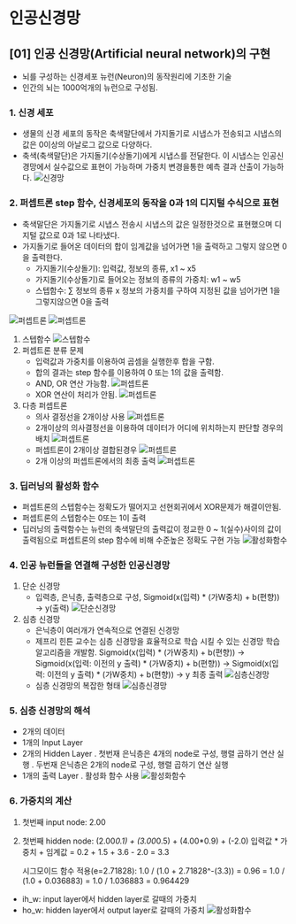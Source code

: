 # 인공신경망

## [01] 인공 신경망(Artificial neural network)의 구현

- 뇌를 구성하는 신경세포 뉴런(Neuron)의 동작원리에 기초한 기술
- 인간의 뇌는 1000억개의 뉴런으로 구성됨.

### 1. 신경 세포

- 생물의 신경 세포의 동작은 축색말단에서 가지돌기로 시냅스가 전송되고 시냅스의 값은 0이상의 아날로그 값으로 다양하다.
- 축색(축색말단)은 가지돌기(수상돌기)에게 시냅스를 전달한다. 이 시냅스는 인공신경망에서 실수값으로 표현이 가능하며 가중치 변경을통한 예측 결과 산출이 가능하다.
![신경망](./images/07.jpg)

### 2. 퍼셉트론 step 함수, 신경세포의 동작을 0과 1의 디지털 수식으로 표현

- 축색말단은 가지돌기로 시냅스 전송시 시냅스의 값은 일정한것으로 표현했으며 디지털 값으로 0과 1로 나타냈다.
- 가지돌기로 들어온 데이터의 합이 임계값을 넘어가면 1을 출력하고 그렇지 않으면 0을 출력한다.
  - 가지돌기(수상돌기): 입력값, 정보의 종류, x1 ~ x5
  - 가지돌기(수상돌기)로 들어오는 정보의 종류의 가중치: w1 ~ w5
  - 스텝함수: ∑ 정보의 종류 x 정보의 가중치를 구하여 지정된 값을 넘어가면 1을 그렇지않으면 0을 출력

![퍼셉트론](./images/05_1.png)
![퍼셉트론](./images/05_2.png)

1) 스텝함수
    ![스텝함수](./images/06.png)
2) 퍼셉트론 분류 문제
   - 입력값과 가중치를 이용하여 곱셈을 실행한후 합을 구함.
   - 합의 결과는 step 함수를 이용하여 0 또는 1의 값을 출력함.
   - AND, OR 연산 가능함.
    ![퍼셉트론](./images/07_1.jpg)
   - XOR 연산이 처리가 안됨.
    ![퍼셉트론](./images/08.jpg)
3) 다층 퍼셉트론
   - 의사 결정선을 2개이상 사용
    ![퍼셉트론](./images/10_10.jpg)
   - 2개이상의 의사결정선을 이용하여 데이터가 어디에 위치하는지 판단할 경우의 배치
    ![퍼셉트론](./images/11_1.jpg)
   - 퍼셉트론이 2개이상 결합된경우
    ![퍼셉트론](./images/09.jpg)
   - 2개 이상의 퍼셉트론에서의 최종 출력
    ![퍼셉트론](./images/12_1.jpg)
  
### 3. 딥러닝의 활성화 함수

- 퍼셉트론의 스텝함수는 정확도가 떨어지고 선현회귀에서 XOR문제가 해결이안됨.
- 퍼셉트론의 스텝함수는 0또는 1이 출력
- 딥러닝의 출력함수는 뉴런의 축색말단의 출력값이 정교한 0 ~ 1(실수)사이의 값이 출력됨으로
  퍼셉트론의 step 함수에 비해 수준높은 정확도 구현 가능
![활성화함수](./images/13_1.jpg)

### 4. 인공 뉴런들을 연결해 구성한 인공신경망

1) 단순 신경망
   - 입력층, 은닉층, 출력층으로 구성, Sigmoid(x(입력) * (가W중치) + b(편향)) →  y(출력)
    ![단순신경망](./images/09.png)
2) 심층 신경망
   - 은닉층이 여러개가 연속적으로 연결된 신경망
   - 제프리 힌튼 교수는 심층 신경망을 효율적으로 학습 시킬 수 있는 신경망 학습 알고리즘을 개발함.
    Sigmoid(x(입력) * (가W중치) + b(편향))
    → Sigmoid(x(입력: 이전의 y 출력) * (가W중치) + b(편향))
    → Sigmoid(x(입력: 이전의 y 출력) * (가W중치) + b(편향)) → y 최종 출력
    ![심층신경망](./images/10_1.jpg)
   - 심층 신경망의 복잡한 형태
    ![심층신경망](./images/11.png)

### 5. 심층 신경망의 해석

- 2개의 데이터
- 1개의 Input Layer
- 2개의 Hidden Layer
    . 첫번재 은닉층은 4개의 node로 구성, 행렬 곱하기 연산 실행
    . 두번재 은닉층은 2개의 node로 구성, 행렬 곱하기 연산 실행
- 1개의 출력 Layer
    . 활성화 함수 사용
    ![활성화함수](./images/07_2.jpg)

### 6. 가중치의 계산

1) 첫번째 input node: 2.00
2) 첫번째 hidden node: (2.00*0.1) + (3.00*0.5) + (4.00*0.9) + (-2.0)
    입력값 * 가중치 + 임계값
    = 0.2 + 1.5 + 3.6 - 2.0
    = 3.3

    시그모이드 함수 적용(e=2.71828): 1.0 / (1.0 + 2.71828^-(3.3)) = 0.96
    = 1.0 / (1.0 + 0.036883)
    = 1.0 / 1.036883
    = 0.964429

- ih_w: input layer에서 hidden layer로 갈때의 가중치
- ho_w: hidden layer에서 output layer로 갈때의 가중치
    ![활성화함수](./images/05_3.png)
